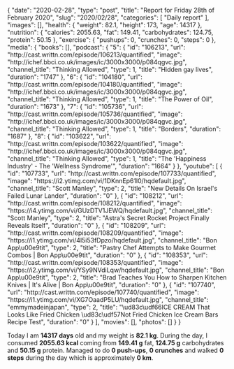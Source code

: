{
    "date": "2020-02-28",
    "type": "post",
    "title": "Report for Friday 28th of February 2020",
    "slug": "2020\/02\/28",
    "categories": [
        "Daily report"
    ],
    "images": [],
    "health": {
        "weight": 82.1,
        "height": 173,
        "age": 14317
    },
    "nutrition": {
        "calories": 2055.63,
        "fat": 149.41,
        "carbohydrates": 124.75,
        "protein": 50.15
    },
    "exercise": {
        "pushups": 0,
        "crunches": 0,
        "steps": 0
    },
    "media": {
        "books": [],
        "podcast": {
            "5": {
                "id": "106213",
                "url": "http:\/\/cast.writtn.com\/episode\/106213\/quantified",
                "image": "http:\/\/ichef.bbci.co.uk\/images\/ic\/3000x3000\/p084qgvc.jpg",
                "channel_title": "Thinking Allowed",
                "type": 1,
                "title": "Hidden gay lives",
                "duration": "1747"
            },
            "6": {
                "id": "104180",
                "url": "http:\/\/cast.writtn.com\/episode\/104180\/quantified",
                "image": "http:\/\/ichef.bbci.co.uk\/images\/ic\/3000x3000\/p084qgvc.jpg",
                "channel_title": "Thinking Allowed",
                "type": 1,
                "title": "The Power of Oil",
                "duration": "1673"
            },
            "7": {
                "id": "105736",
                "url": "http:\/\/cast.writtn.com\/episode\/105736\/quantified",
                "image": "http:\/\/ichef.bbci.co.uk\/images\/ic\/3000x3000\/p084qgvc.jpg",
                "channel_title": "Thinking Allowed",
                "type": 1,
                "title": "Borders",
                "duration": "1687"
            },
            "8": {
                "id": "103622",
                "url": "http:\/\/cast.writtn.com\/episode\/103622\/quantified",
                "image": "http:\/\/ichef.bbci.co.uk\/images\/ic\/3000x3000\/p084qgvc.jpg",
                "channel_title": "Thinking Allowed",
                "type": 1,
                "title": "The 'Happiness Industry' -  The 'Wellness Syndrome'",
                "duration": "1664"
            }
        },
        "youtube": [
            {
                "id": "107733",
                "url": "http:\/\/cast.writtn.com\/episode\/107733\/quantified",
                "image": "https:\/\/i2.ytimg.com\/vi\/1DKnnEp61l0\/hqdefault.jpg",
                "channel_title": "Scott Manley",
                "type": 2,
                "title": "New Details On Israel's Failed Lunar Lander",
                "duration": "0"
            },
            {
                "id": "108212",
                "url": "http:\/\/cast.writtn.com\/episode\/108212\/quantified",
                "image": "https:\/\/i4.ytimg.com\/vi\/GUzDTV1JEWQ\/hqdefault.jpg",
                "channel_title": "Scott Manley",
                "type": 2,
                "title": "Astra's Secret Rocket Project Finally Reveals Itself",
                "duration": "0"
            },
            {
                "id": "108209",
                "url": "http:\/\/cast.writtn.com\/episode\/108209\/quantified",
                "image": "https:\/\/i1.ytimg.com\/vi\/4l5i53fDpzo\/hqdefault.jpg",
                "channel_title": "Bon App\u00e9tit",
                "type": 2,
                "title": "Pastry Chef Attempts to Make Gourmet Combos | Bon App\u00e9tit",
                "duration": "0"
            },
            {
                "id": "108353",
                "url": "http:\/\/cast.writtn.com\/episode\/108353\/quantified",
                "image": "https:\/\/i2.ytimg.com\/vi\/YSy9NVdiLqw\/hqdefault.jpg",
                "channel_title": "Bon App\u00e9tit",
                "type": 2,
                "title": "Brad Teaches You How to Sharpen Kitchen Knives | It's Alive | Bon App\u00e9tit",
                "duration": "0"
            },
            {
                "id": "107740",
                "url": "http:\/\/cast.writtn.com\/episode\/107740\/quantified",
                "image": "https:\/\/i1.ytimg.com\/vi\/XG7OaadP5LU\/hqdefault.jpg",
                "channel_title": "emmymadeinjapan",
                "type": 2,
                "title": "\ud83c\udf66ICE CREAM That Looks Like Fried Chicken \ud83c\udf57Not Fried Chicken Ice Cream Bars Recipe Test",
                "duration": "0"
            }
        ],
        "movies": [],
        "photos": []
    }
}

Today I am <strong>14317 days</strong> old and my weight is <strong>82.1 kg</strong>. During the day, I consumed <strong>2055.63 kcal</strong> coming from <strong>149.41 g</strong> fat, <strong>124.75 g</strong> carbohydrates and <strong>50.15 g</strong> protein. Managed to do <strong>0 push-ups</strong>, <strong>0 crunches</strong> and walked <strong>0 steps</strong> during the day which is approximately <strong>0 km</strong>.